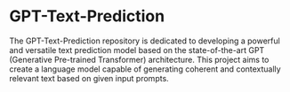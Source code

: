 # GPT-Text-Prediction
The GPT-Text-Prediction repository is dedicated to developing a powerful and versatile text prediction model based on the state-of-the-art GPT (Generative Pre-trained Transformer) architecture. This project aims to create a language model capable of generating coherent and contextually relevant text based on given input prompts.
